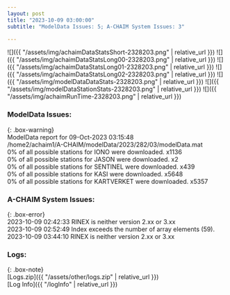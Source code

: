 ```yaml
---
layout: post
title: "2023-10-09 03:00:00"
subtitle: "ModelData Issues: 5; A-CHAIM System Issues: 3"

---
```


![]({{ "/assets/img/achaimDataStatsShort-2328203.png" | relative_url }})
![]({{ "/assets/img/achaimDataStatsLong00-2328203.png" | relative_url }})
![]({{ "/assets/img/achaimDataStatsLong01-2328203.png" | relative_url }})
![]({{ "/assets/img/achaimDataStatsLong02-2328203.png" | relative_url }})
![]({{ "/assets/img/modelDataDataStats-2328203.png" | relative_url }})
![]({{ "/assets/img/modelDataStationStats-2328203.png" | relative_url }})
![]({{ "/assets/img/achaimRunTime-2328203.png" | relative_url }})


### ModelData Issues:  
  
{: .box-warning}  
 ModelData report for 09-Oct-2023 03:15:48   
 /home2/achaim1/A-CHAIM/modelData/2023/282/03/modelData.mat   
 0% of all possible stations for IONO were downloaded. x1136   
 0% of all possible stations for JASON were downloaded. x2   
 0% of all possible stations for SENTINEL were downloaded. x439   
 0% of all possible stations for KASI were downloaded. x5648   
 0% of all possible stations for KARTVERKET were downloaded. x5357   
  
### A-CHAIM System Issues:  
  
{: .box-error}  
2023-10-09 02:42:33 RINEX is neither version 2.xx or 3.xx  
2023-10-09 02:52:49 Index exceeds the number of array elements (59).  
2023-10-09 03:44:10 RINEX is neither version 2.xx or 3.xx  

### Logs:  
  
{: .box-note}  
[Logs.zip]({{ "/assets/other/logs.zip" | relative_url }})  
[Log Info]({{ "/logInfo" | relative_url }})  
